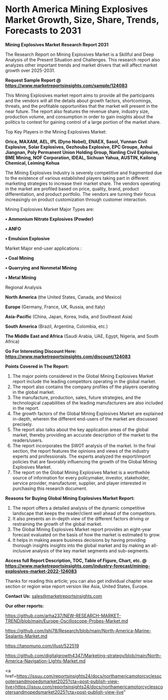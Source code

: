 # North America Mining Explosives Market Growth, Size, Share, Trends, Forecasts to 2031

<strong>Mining Explosives Market Research Report 2031</strong>

The Research Report on Mining Explosives Market is a Skillful and Deep Analysis of the Present Situation and Challenges. This research report also analyzes other important trends and market drivers that will affect market growth over 2025-2031.

<strong>Request Sample Report @ <a href=https://www.marketreportsinsights.com/sample/124083>https://www.marketreportsinsights.com/sample/124083</a></strong>

This Mining Explosives market report aims to provide all the participants and the vendors will all the details about growth factors, shortcomings, threats, and the profitable opportunities that the market will present in the near future. The report also features the revenue share, industry size, production volume, and consumption in order to gain insights about the politics to contest for gaining control of a large portion of the market share.

Top Key Players in the Mining Explosives Market:

<strong>Orica, MAXAM, AEL, IPL (Dyno Nobel), ENAEX, Sasol, Yunnan Civil Explosive, Solar Explosives, Gezhouba Explosive, EPC Groupe, Anhui Jiangnan, Poly Permanent Union Holding Group, Nanling Civil Explosive, BME Mining, NOF Corporation, IDEAL, Sichuan Yahua, AUSTIN, Kailong Chemical, Leiming Kehua</strong>

The Mining Explosives Industry is severely competitive and fragmented due to the existence of various established players taking part in different marketing strategies to increase their market share. The vendors operating in the market are profiled based on price, quality, brand, product differentiation, and product portfolio. The vendors are turning their focus increasingly on product customization through customer interaction.

Mining Explosives Market Major Types are:

<strong>• Ammonium Nitrate Explosives (Powder)

• ANFO

• Emulsion Explosive</strong>

Market Major end-user applications :

<strong>• Coal Mining

• Quarrying and Nonmetal Mining

• Metal Mining</strong>

Regional Analysis

</u><strong><b>North America</b></strong> (the United States, Canada, and Mexico)

<strong><b>Europe </b></strong>(Germany, France, UK, Russia, and Italy)

<strong><b>Asia-Pacific</b></strong> (China, Japan, Korea, India, and Southeast Asia)

<strong><b>South America</b></strong> (Brazil, Argentina, Colombia, etc.)

<strong><b>The Middle East and Africa</b></strong> (Saudi Arabia, UAE, Egypt, Nigeria, and South Africa)

<strong>Go For Interesting Discount Here: <a href=https://www.marketreportsinsights.com/discount/124083>https://www.marketreportsinsights.com/discount/124083</a></strong>

<strong>Points Covered in The Report:</strong>
<ol>
  <li>The major points considered in the Global Mining Explosives Market report include the leading competitors operating in the global market.</li>
  <li>The report also contains the company profiles of the players operating in the global market.</li>
  <li>The manufacture, production, sales, future strategies, and the technological capabilities of the leading manufacturers are also included in the report.</li>
  <li>The growth factors of the Global Mining Explosives Market are explained in-depth, wherein the different end-users of the market are discussed precisely.</li>
  <li>The report also talks about the key application areas of the global market, thereby providing an accurate description of the market to the readers/users.</li>
  <li>The report incorporates the SWOT analysis of the market. In the final section, the report features the opinions and views of the industry experts and professionals. The experts analyzed the export/import policies that are favorably influencing the growth of the Global Mining Explosives Market.</li>
  <li>The report on the Global Mining Explosives Market is a worthwhile source of information for every policymaker, investor, stakeholder, service provider, manufacturer, supplier, and player interested in purchasing this research document.</li>
</ol>
<strong>Reasons for Buying Global Mining Explosives Market Report:</strong>

<ol>
  <li>The report offers a detailed analysis of the dynamic competitive landscape that keeps the reader/client well ahead of the competitors.</li>
  <li>It also presents an in-depth view of the different factors driving or restraining the growth of the global market.</li>
  <li>The Global Mining Explosives Market report provides an eight-year forecast evaluated on the basis of how the market is estimated to grow.</li>
  <li>It helps in making aware business decisions by having providing thorough insights insights into the global market and by making an all-inclusive analysis of the key market segments and sub-segments.</li>
</ol>
<strong>Access full Report Description, TOC, Table of Figure, Chart, etc. @ <a href=https://www.marketreportsinsights.com/industry-forecast/mining-explosives-market-2022-124083>https://www.marketreportsinsights.com/industry-forecast/mining-explosives-market-2022-124083</a></strong>


Thanks for reading this article; you can also get individual chapter wise section or region wise report version like Asia, United States, Europe.

<strong>Contact Us:</strong>
sales@marketreportsinsights.com

<strong>Our other reports:</strong>

<a href=https://github.com/arha237/NEW-RESEARCH-MARKET-TREND/blob/main/Europe-Oscilloscope-Probes-Market.md>https://github.com/arha237/NEW-RESEARCH-MARKET-TREND/blob/main/Europe-Oscilloscope-Probes-Market.md</a>

<a href=https://github.com/Ishi78/Research/blob/main/North-America-Marine-Sealants-Market.md>https://github.com/Ishi78/Research/blob/main/North-America-Marine-Sealants-Market.md</a>

<a href=https://tanomuno.com/illust/522519>https://tanomuno.com/illust/522519</a>

<a href=https://github.com/digitalgrowth4347/Marketing-strategy/blob/main/North-America-Navigation-Lights-Market.md>https://github.com/digitalgrowth4347/Marketing-strategy/blob/main/North-America-Navigation-Lights-Market.md</a>

<a href=https://issuu.com/reportsinsights24/docs/northamericamotorcyclesscootersandmopedsmarket2025?cta=post-publish-view-live>https://issuu.com/reportsinsights24/docs/northamericamotorcyclesscootersandmopedsmarket2025?cta=post-publish-view-live</a>"

